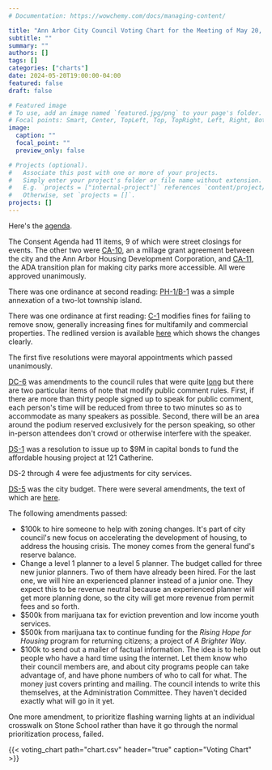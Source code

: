 ```yaml
---
# Documentation: https://wowchemy.com/docs/managing-content/

title: "Ann Arbor City Council Voting Chart for the Meeting of May 20, 2024"
subtitle: ""
summary: ""
authors: []
tags: []
categories: ["charts"]
date: 2024-05-20T19:00:00-04:00
featured: false
draft: false

# Featured image
# To use, add an image named `featured.jpg/png` to your page's folder.
# Focal points: Smart, Center, TopLeft, Top, TopRight, Left, Right, BottomLeft, Bottom, BottomRight.
image:
  caption: ""
  focal_point: ""
  preview_only: false

# Projects (optional).
#   Associate this post with one or more of your projects.
#   Simply enter your project's folder or file name without extension.
#   E.g. `projects = ["internal-project"]` references `content/project/deep-learning/index.md`.
#   Otherwise, set `projects = []`.
projects: []
---
```



Here's the [agenda](http://a2gov.legistar.com/MeetingDetail.aspx?ID=1141274&GUID=F154CBCB-300C-4AA0-B298-9F0E9AA17F4B&Options=info%7c&Search=).

The Consent Agenda had 11 items, 9 of which were street closings for events. The other two were [CA-10](https://a2gov.legistar.com/LegislationDetail.aspx?ID=6662045&GUID=716FC0A1-E8BC-4794-99DB-B3D15A26E4AA&Options=&Search=), an a millage grant agreement between the city and the Ann Arbor Housing Development Corporation, and [CA-11](https://a2gov.legistar.com/LegislationDetail.aspx?ID=6664729&GUID=3C886C59-6B42-4EF6-BCA6-F095AD96F47B&Options=&Search=), the ADA transition plan for making city parks more accessible. All were approved unanimously.

There was one ordinance at second reading: [PH-1/B-1](https://a2gov.legistar.com/LegislationDetail.aspx?ID=6609242&GUID=DA6C2012-6579-4C92-BD1E-C141B46BDCF9&Options=&Search=) was a simple annexation of a two-lot township island.

There was one ordinance at first reading: [C-1](https://a2gov.legistar.com/LegislationDetail.aspx?ID=6697899&GUID=62E205BC-41A4-4648-ACFD-42A9E522A0A3&Options=&Search=) modifies fines for failing to remove snow, generally increasing fines for multifamily and commercial properties. The redlined version is available [here](https://a2gov.legistar.com/View.ashx?M=F&ID=12961894&GUID=2FE8F3E6-8BA9-44C0-A5E8-CEB0C7C29DF7) which shows the changes clearly.


The first five resolutions were mayoral appointments which passed unanimously.

[DC-6](https://a2gov.legistar.com/LegislationDetail.aspx?ID=6664730&GUID=D0C0A794-0FDB-42CA-A3CF-0843EA19D8EF&Options=&Search=) was amendments to the council rules that were quite [long](https://a2gov.legistar.com/View.ashx?M=F&ID=12918797&GUID=C81D573C-A2BD-4FEF-B3FF-C778F957BEC1) but there are two particular items of note that modify public comment rules. First, if there are more than thirty people signed up to speak for public comment, each person's time will be reduced from three to two minutes so as to accommodate as many speakers as possible. Second, there will be an area around the podium reserved exclusively for the person speaking, so other in-person attendees don't crowd or otherwise interfere with the speaker.

[DS-1](https://a2gov.legistar.com/LegislationDetail.aspx?ID=6662043&GUID=4D73A25F-A2C6-4447-9277-8EE2F462DF3F&Options=&Search=) was a resolution to issue up to $9M in capital bonds to fund the affordable housing project at 121 Catherine.

DS-2 through 4 were fee adjustments for city services.

[DS-5](https://a2gov.legistar.com/LegislationDetail.aspx?ID=6643073&GUID=EF58483B-CF48-4613-A150-D9738F03E4E3&Options=&Search=) was the city budget. There were several amendments, the text of which are [here](https://a2gov.legistar.com/View.ashx?M=F&ID=12989820&GUID=E852D356-0EA3-40DB-8771-34AB888794E6).

The following amendments passed:

-   $100k to hire someone to help with zoning changes. It's part of city council's new focus on accelerating the development of housing, to address the housing crisis. The money comes from the general fund's reserve balance.
-   Change a level 1 planner to a level 5 planner. The budget called for three new junior planners. Two of them have already been hired. For the last one, we will hire an experienced planner instead of a junior one. They expect this to be revenue neutral because an experienced planner will get more planning done, so the city will get more revenue from permit fees and so forth.
-   $500k from marijuana tax for eviction prevention and low income youth services.
-   $500k from marijuana tax to continue funding for the _Rising Hope for Housing_ program for returning citizens; a project of _A Brighter Way_.
-   $100k to send out a mailer of factual information. The idea is to help out people who have a hard time using the internet. Let them know who their council members are, and about city programs people can take advantage of, and have phone numbers of who to call for what. The money just covers printing and mailing. The council intends to write this themselves, at the Administration Committee. They haven't decided exactly what will go in it yet.

One more amendment, to prioritize flashing warning lights at an individual crosswalk on Stone School rather than have it go through the normal prioritization process, failed.

{{< voting_chart path="chart.csv" header="true" caption="Voting Chart" >}}
